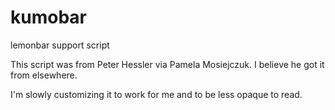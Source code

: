 # kumobar
lemonbar support script

This script was from Peter Hessler via Pamela Mosiejczuk. I believe he
got it from elsewhere.

I'm slowly customizing it to work for me and to be less opaque to read.

